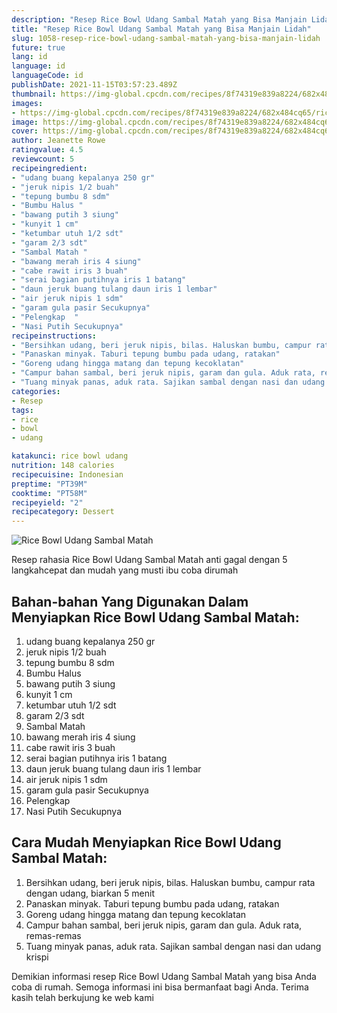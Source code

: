 ```yaml
---
description: "Resep Rice Bowl Udang Sambal Matah yang Bisa Manjain Lidah"
title: "Resep Rice Bowl Udang Sambal Matah yang Bisa Manjain Lidah"
slug: 1058-resep-rice-bowl-udang-sambal-matah-yang-bisa-manjain-lidah
future: true
lang: id
language: id
languageCode: id
publishDate: 2021-11-15T03:57:23.489Z 
thumbnail: https://img-global.cpcdn.com/recipes/8f74319e839a8224/682x484cq65/rice-bowl-udang-sambal-matah-foto-resep-utama.png
images:
- https://img-global.cpcdn.com/recipes/8f74319e839a8224/682x484cq65/rice-bowl-udang-sambal-matah-foto-resep-utama.png
image: https://img-global.cpcdn.com/recipes/8f74319e839a8224/682x484cq65/rice-bowl-udang-sambal-matah-foto-resep-utama.png
cover: https://img-global.cpcdn.com/recipes/8f74319e839a8224/682x484cq65/rice-bowl-udang-sambal-matah-foto-resep-utama.png
author: Jeanette Rowe
ratingvalue: 4.5
reviewcount: 5
recipeingredient:
- "udang buang kepalanya 250 gr"
- "jeruk nipis 1/2 buah"
- "tepung bumbu 8 sdm"
- "Bumbu Halus "
- "bawang putih 3 siung"
- "kunyit 1 cm"
- "ketumbar utuh 1/2 sdt"
- "garam 2/3 sdt"
- "Sambal Matah "
- "bawang merah iris 4 siung"
- "cabe rawit iris 3 buah"
- "serai bagian putihnya iris 1 batang"
- "daun jeruk buang tulang daun iris 1 lembar"
- "air jeruk nipis 1 sdm"
- "garam gula pasir Secukupnya"
- "Pelengkap  "
- "Nasi Putih Secukupnya"
recipeinstructions:
- "Bersihkan udang, beri jeruk nipis, bilas. Haluskan bumbu, campur rata dengan udang, biarkan 5 menit"
- "Panaskan minyak. Taburi tepung bumbu pada udang, ratakan"
- "Goreng udang hingga matang dan tepung kecoklatan"
- "Campur bahan sambal, beri jeruk nipis, garam dan gula. Aduk rata, remas-remas"
- "Tuang minyak panas, aduk rata. Sajikan sambal dengan nasi dan udang krispi"
categories:
- Resep
tags:
- rice
- bowl
- udang

katakunci: rice bowl udang 
nutrition: 148 calories
recipecuisine: Indonesian
preptime: "PT39M"
cooktime: "PT58M"
recipeyield: "2"
recipecategory: Dessert
---
```



![Rice Bowl Udang Sambal Matah](https://img-global.cpcdn.com/recipes/8f74319e839a8224/682x484cq65/rice-bowl-udang-sambal-matah-foto-resep-utama.png)

Resep rahasia Rice Bowl Udang Sambal Matah  anti gagal dengan 5 langkahcepat dan mudah yang musti ibu coba dirumah

<!--inarticleads1-->

## Bahan-bahan Yang Digunakan Dalam Menyiapkan Rice Bowl Udang Sambal Matah:

1. udang buang kepalanya 250 gr
1. jeruk nipis 1/2 buah
1. tepung bumbu 8 sdm
1. Bumbu Halus 
1. bawang putih 3 siung
1. kunyit 1 cm
1. ketumbar utuh 1/2 sdt
1. garam 2/3 sdt
1. Sambal Matah 
1. bawang merah iris 4 siung
1. cabe rawit iris 3 buah
1. serai bagian putihnya iris 1 batang
1. daun jeruk buang tulang daun iris 1 lembar
1. air jeruk nipis 1 sdm
1. garam gula pasir Secukupnya
1. Pelengkap  
1. Nasi Putih Secukupnya



<!--inarticleads2-->

## Cara Mudah Menyiapkan Rice Bowl Udang Sambal Matah:

1. Bersihkan udang, beri jeruk nipis, bilas. Haluskan bumbu, campur rata dengan udang, biarkan 5 menit
1. Panaskan minyak. Taburi tepung bumbu pada udang, ratakan
1. Goreng udang hingga matang dan tepung kecoklatan
1. Campur bahan sambal, beri jeruk nipis, garam dan gula. Aduk rata, remas-remas
1. Tuang minyak panas, aduk rata. Sajikan sambal dengan nasi dan udang krispi




Demikian informasi  resep Rice Bowl Udang Sambal Matah   yang bisa Anda coba di rumah. Semoga informasi ini bisa bermanfaat bagi Anda. Terima kasih telah berkujung ke web kami
